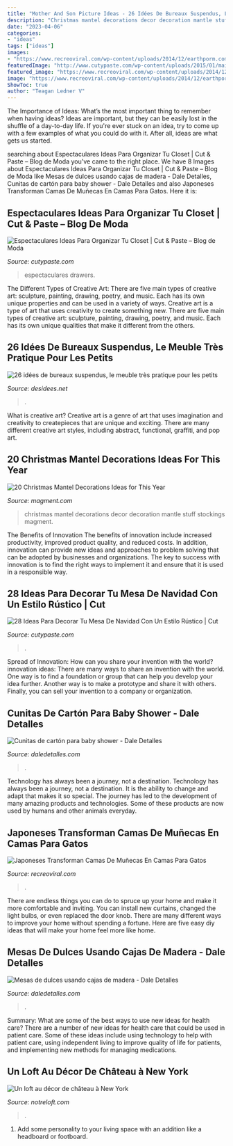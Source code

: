 ```yaml
---
title: "Mother And Son Picture Ideas - 26 Idées De Bureaux Suspendus, Le Meuble Très Pratique Pour Les Petits"
description: "Christmas mantel decorations decor decoration mantle stuff stockings magment"
date: "2023-04-06"
categories:
- "ideas"
tags: ["ideas"]
images:
- "https://www.recreoviral.com/wp-content/uploads/2014/12/earthporm.com-ikea-duktig-bed-hack-cat-bed-16-513x750.jpg"
featuredImage: "http://www.cutypaste.com/wp-content/uploads/2015/01/main.original.585x0-54.jpg"
featured_image: "https://www.recreoviral.com/wp-content/uploads/2014/12/earthporm.com-ikea-duktig-bed-hack-cat-bed-16-513x750.jpg"
image: "https://www.recreoviral.com/wp-content/uploads/2014/12/earthporm.com-ikea-duktig-bed-hack-cat-bed-16-513x750.jpg"
ShowToc: true
author: "Teagan Ledner V"
---
```



The Importance of Ideas: What’s the most important thing to remember when having ideas?
Ideas are important, but they can be easily lost in the shuffle of a day-to-day life. If you're ever stuck on an idea, try to come up with a few examples of what you could do with it. After all, ideas are what gets us started.

	

		
searching about Espectaculares Ideas Para Organizar Tu Closet | Cut &amp; Paste – Blog de Moda you've came to the right place. We have 8 Images about Espectaculares Ideas Para Organizar Tu Closet | Cut &amp; Paste – Blog de Moda like Mesas de dulces usando cajas de madera - Dale Detalles, Cunitas de cartón para baby shower - Dale Detalles and also Japoneses Transforman Camas De Muñecas En Camas Para Gatos. Here it is:
		
    
## Espectaculares Ideas Para Organizar Tu Closet | Cut &amp; Paste – Blog De Moda

<img loading=lazy src="http://www.cutypaste.com/wp-content/uploads/2015/01/main.original.585x0-54.jpg" onerror="this.onerror=null;this.src='https://tse2.mm.bing.net/th?id=OIP.DbrfqjVGFA03YrZvf2GmcgHaJ5&amp;pid=15.1';" alt="Espectaculares Ideas Para Organizar Tu Closet | Cut &amp; Paste – Blog de Moda">

_Source: cutypaste.com_

>espectaculares drawers. 

	

The Different Types of Creative Art: There are five main types of creative art: sculpture, painting, drawing, poetry, and music. Each has its own unique properties and can be used in a variety of ways.
Creative art is a type of art that uses creativity to create something new. There are five main types of creative art: sculpture, painting, drawing, poetry, and music. Each has its own unique qualities that make it different from the others.

    
## 26 Idées De Bureaux Suspendus, Le Meuble Très Pratique Pour Les Petits

<img loading=lazy src="http://desidees.net/wp-content/uploads/2017/01/bureau-suspendu-bois-massif-armoires-hautes-faux-plafond-design.jpg" onerror="this.onerror=null;this.src='https://tse2.mm.bing.net/th?id=OIP.HA_yj_DsRsmthRFltVQOHAHaJ4&amp;pid=15.1';" alt="26 idées de bureaux suspendus, le meuble très pratique pour les petits">

_Source: desidees.net_

>. 

	

What is creative art?
Creative art is a genre of art that uses imagination and creativity to createpieces that are unique and exciting. There are many different creative art styles, including abstract, functional, graffiti, and pop art.

    
## 20 Christmas Mantel Decorations Ideas For This Year

<img loading=lazy src="https://www.magment.com/wp-content/uploads/2015/10/Christmas-Mantel-Decoration-10.jpg" onerror="this.onerror=null;this.src='https://tse1.mm.bing.net/th?id=OIP.9U152FXH_LMKCnbMX5_rPgHaKm&amp;pid=15.1';" alt="20 Christmas Mantel Decorations Ideas for This Year">

_Source: magment.com_

>christmas mantel decorations decor decoration mantle stuff stockings magment. 

	

The Benefits of Innovation
The benefits of innovation include increased productivity, improved product quality, and reduced costs. In addition, innovation can provide new ideas and approaches to problem solving that can be adopted by businesses and organizations. The key to success with innovation is to find the right ways to implement it and ensure that it is used in a responsible way.

    
## 28 Ideas Para Decorar Tu Mesa De Navidad Con Un Estilo Rústico | Cut

<img loading=lazy src="https://www.cutypaste.com/wp-content/uploads/2015/12/9fc10254e81f36de09b5e25697634ec4.jpg" onerror="this.onerror=null;this.src='https://tse1.mm.bing.net/th?id=OIP.0oyirf_i7R8VF49yHYIuwQHaLI&amp;pid=15.1';" alt="28 Ideas Para Decorar Tu Mesa De Navidad Con Un Estilo Rústico | Cut">

_Source: cutypaste.com_

>. 

	

Spread of Innovation: How can you share your invention with the world?
innovation ideas: 
There are many ways to share an invention with the world. One way is to find a foundation or group that can help you develop your idea further. Another way is to make a prototype and share it with others. Finally, you can sell your invention to a company or organization.

    
## Cunitas De Cartón Para Baby Shower - Dale Detalles

<img loading=lazy src="https://i1.wp.com/www.daledetalles.com/wp-content/uploads/2017/03/cunitas-de-carton-para-baby-shower17.jpg?resize=501%2C668" onerror="this.onerror=null;this.src='https://tse4.mm.bing.net/th?id=OIP.mW5lNAVnSHph6Pgh6yMqaQHaJ4&amp;pid=15.1';" alt="Cunitas de cartón para baby shower - Dale Detalles">

_Source: daledetalles.com_

>. 

	

Technology has always been a journey, not a destination.
Technology has always been a journey, not a destination. It is the ability to change and adapt that makes it so special. The journey has led to the development of many amazing products and technologies. Some of these products are now used by humans and other animals everyday.

    
## Japoneses Transforman Camas De Muñecas En Camas Para Gatos

<img loading=lazy src="https://www.recreoviral.com/wp-content/uploads/2014/12/earthporm.com-ikea-duktig-bed-hack-cat-bed-16-513x750.jpg" onerror="this.onerror=null;this.src='https://tse1.mm.bing.net/th?id=OIP.8ScgAPAecXywpfVeh3gfywHaK0&amp;pid=15.1';" alt="Japoneses Transforman Camas De Muñecas En Camas Para Gatos">

_Source: recreoviral.com_

>. 

	

There are endless things you can do to spruce up your home and make it more comfortable and inviting. You can install new curtains, changed the light bulbs, or even replaced the door knob. There are many different ways to improve your home without spending a fortune. Here are five easy diy ideas that will make your home feel more like home.

    
## Mesas De Dulces Usando Cajas De Madera - Dale Detalles

<img loading=lazy src="https://i1.wp.com/www.daledetalles.com/wp-content/uploads/2017/02/mesas-de-dulces-con-cajas6.jpg?resize=569%2C811" onerror="this.onerror=null;this.src='https://tse2.mm.bing.net/th?id=OIP.j1HyrKgctM3WJxy09FNgnwHaKj&amp;pid=15.1';" alt="Mesas de dulces usando cajas de madera - Dale Detalles">

_Source: daledetalles.com_

>. 

	

Summary: What are some of the best ways to use new ideas for health care?
There are a number of new ideas for health care that could be used in patient care. Some of these ideas include using technology to help with patient care, using independent living to improve quality of life for patients, and implementing new methods for managing medications.

    
## Un Loft Au Décor De Château à New York

<img loading=lazy src="https://www.notreloft.com/images/2014/01/Loft-New-York-04.jpg" onerror="this.onerror=null;this.src='https://tse2.mm.bing.net/th?id=OIP.Te3FWR0EaviijkD-0v6-dAHaKc&amp;pid=15.1';" alt="Un loft au décor de château à New York">

_Source: notreloft.com_

>. 

	

1. Add some personality to your living space with an addition like a headboard or footboard.

